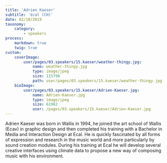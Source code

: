 ```yaml
---
title: 'Adrien Kaeser'
subtitle: 'écal (CH)'
date: 02/10/2019
taxonomy:
    category:
        - speakers
process:
    markdown: true
    twig: true
custom:
    coverImage:
        user/pages/03.speakers/15.kaeser/weather-thingy.jpg:
            name: weather-thingy.jpg
            type: image/jpeg
            size: 115798
            path: user/pages/03.speakers/15.kaeser/weather-thingy.jpg
    bioImage:
        user/pages/03.speakers/15.kaeser/Adrien-Kaeser.jpg:
            name: Adrien-Kaeser.jpg
            type: image/jpeg
            size: 61982
            user: /pages/03.speakers/15.kaeser/Adrien-Kaeser.jpg
---
```


Adrien Kaeser was born in Wallis in 1994, he joined the art school of Wallis (Ecav) in graphic design and then completed his training with a Bachelor in Media and Interaction Design at Ecal. He is quickly fascinated by all forms of expression and research in the music world and more particularly by sound creation modules. During his training at Ecal he will develop several creative interfaces using climate data to propose a new way of composing music with his environment.
